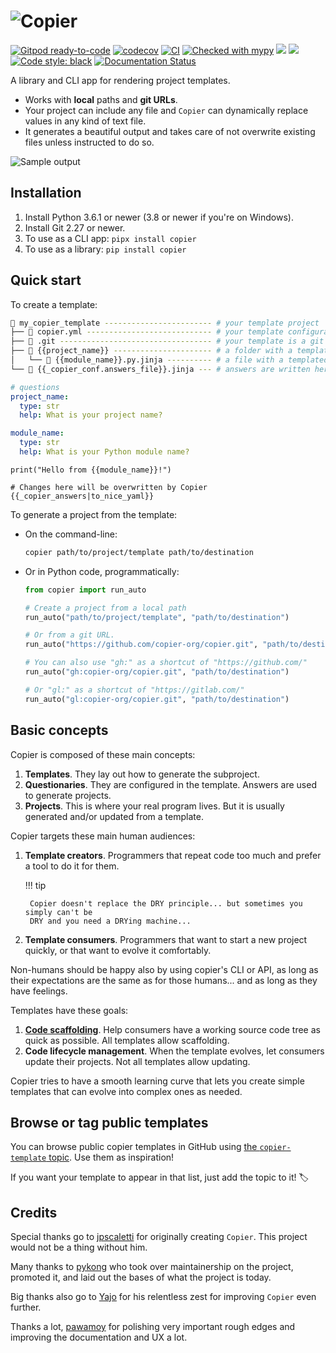 # ![Copier](https://github.com/copier-org/copier/raw/master/img/copier-logotype.png)

[![Gitpod ready-to-code](https://img.shields.io/badge/Gitpod-ready--to--code-blue?logo=gitpod)](https://gitpod.io/#https://github.com/copier-org/copier)
[![codecov](https://codecov.io/gh/copier-org/copier/branch/master/graph/badge.svg)](https://codecov.io/gh/copier-org/copier)
[![CI](https://github.com/copier-org/copier/workflows/CI/badge.svg)](https://github.com/copier-org/copier/actions?query=branch%3Amaster)
[![Checked with mypy](http://www.mypy-lang.org/static/mypy_badge.svg)](http://mypy-lang.org/)
![](https://img.shields.io/pypi/pyversions/copier)
![](https://img.shields.io/pypi/v/copier)
[![Code style: black](https://img.shields.io/badge/code%20style-black-000000.svg)](https://github.com/psf/black)
[![Documentation Status](https://readthedocs.org/projects/copier/badge/?version=latest)](https://copier.readthedocs.io/en/latest/?badge=latest)

A library and CLI app for rendering project templates.

-   Works with **local** paths and **git URLs**.
-   Your project can include any file and `Copier` can dynamically replace values in any
    kind of text file.
-   It generates a beautiful output and takes care of not overwrite existing files
    unless instructed to do so.

![Sample output](https://github.com/copier-org/copier/raw/master/img/copier-output.png)

## Installation

1. Install Python 3.6.1 or newer (3.8 or newer if you're on Windows).
1. Install Git 2.27 or newer.
1. To use as a CLI app: `pipx install copier`
1. To use as a library: `pip install copier`

## Quick start

To create a template:

```bash
📁 my_copier_template ------------------------ # your template project
├── 📄 copier.yml ---------------------------- # your template configuration
├── 📁 .git ---------------------------------- # your template is a git repository
├── 📁 {{project_name}} ---------------------- # a folder with a templated name
│   └── 📄 {{module_name}}.py.jinja ---------- # a file with a templated name
└── 📄 {{_copier_conf.answers_file}}.jinja --- # answers are written here
```

```yaml title="copier.yml"
# questions
project_name:
  type: str
  help: What is your project name?

module_name:
  type: str
  help: What is your Python module name?
```

```python+jinja title="{{project_name}}/{{module_name}}.py.jinja"
print("Hello from {{module_name}}!")
```

```yaml+jinja title="{{_copier_conf.answers_file}}.jinja"
# Changes here will be overwritten by Copier
{{_copier_answers|to_nice_yaml}}
```

To generate a project from the template:

-   On the command-line:

    ```bash
    copier path/to/project/template path/to/destination
    ```

-   Or in Python code, programmatically:

    ```python
    from copier import run_auto

    # Create a project from a local path
    run_auto("path/to/project/template", "path/to/destination")

    # Or from a git URL.
    run_auto("https://github.com/copier-org/copier.git", "path/to/destination")

    # You can also use "gh:" as a shortcut of "https://github.com/"
    run_auto("gh:copier-org/copier.git", "path/to/destination")

    # Or "gl:" as a shortcut of "https://gitlab.com/"
    run_auto("gl:copier-org/copier.git", "path/to/destination")
    ```

## Basic concepts

Copier is composed of these main concepts:

1. **Templates**. They lay out how to generate the subproject.
1. **Questionaries**. They are configured in the template. Answers are used to generate
   projects.
1. **Projects**. This is where your real program lives. But it is usually generated
   and/or updated from a template.

Copier targets these main human audiences:

1.  **Template creators**. Programmers that repeat code too much and prefer a tool to do
    it for them.

    !!! tip

         Copier doesn't replace the DRY principle... but sometimes you simply can't be
         DRY and you need a DRYing machine...

1.  **Template consumers**. Programmers that want to start a new project quickly, or
    that want to evolve it comfortably.

Non-humans should be happy also by using copier's CLI or API, as long as their
expectations are the same as for those humans... and as long as they have feelings.

Templates have these goals:

1. **[Code scaffolding](<https://en.wikipedia.org/wiki/Scaffold_(programming)>)**. Help
   consumers have a working source code tree as quick as possible. All templates allow
   scaffolding.
1. **Code lifecycle management**. When the template evolves, let consumers update their
   projects. Not all templates allow updating.

Copier tries to have a smooth learning curve that lets you create simple templates that
can evolve into complex ones as needed.

## Browse or tag public templates

You can browse public copier templates in GitHub using
[the `copier-template` topic](https://github.com/topics/copier-template). Use them as
inspiration!

If you want your template to appear in that list, just add the topic to it! 🏷

## Credits

Special thanks go to [jpscaletti](https://github.com/jpscaletti) for originally creating
`Copier`. This project would not be a thing without him.

Many thanks to [pykong](https://github.com/pykong) who took over maintainership on the
project, promoted it, and laid out the bases of what the project is today.

Big thanks also go to [Yajo](https://github.com/Yajo) for his relentless zest for
improving `Copier` even further.

Thanks a lot, [pawamoy](https://github.com/pawamoy) for polishing very important rough
edges and improving the documentation and UX a lot.
